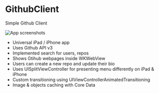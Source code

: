 GithubClient
============

Simple Github Client

![App screenshots](https://cloud.githubusercontent.com/assets/3193877/4781870/781b39ee-5cc5-11e4-9a6a-6307b5c5564f.gif) 

- Universal iPad / iPhone app
- Uses Github API v3
- Implemented search for users, repos
- Shows Gtihub webpages inside WKWebView
- Users can create a new repo and update their bio
- Uses UISplitViewController for presenting menu differently on iPad & iPhone
- Custom transitioning using UIViewControllerAnimatedTransitioning
- Image & objects caching with Core Data